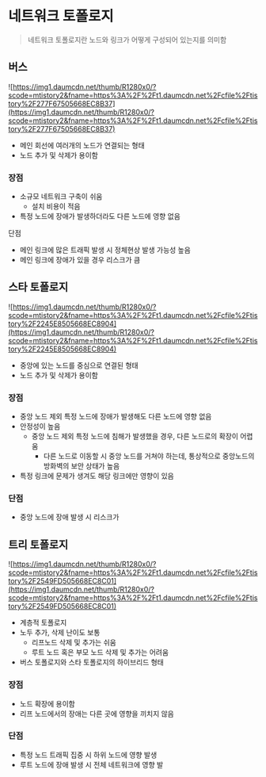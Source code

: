 # 네트워크 토폴로지
> 네트워크 토폴로지란 노드와 링크가 어떻게 구성되어 있는지를 의미함
> 

## 버스

![https://img1.daumcdn.net/thumb/R1280x0/?scode=mtistory2&fname=https%3A%2F%2Ft1.daumcdn.net%2Fcfile%2Ftistory%2F277F67505668EC8B37](https://img1.daumcdn.net/thumb/R1280x0/?scode=mtistory2&fname=https%3A%2F%2Ft1.daumcdn.net%2Fcfile%2Ftistory%2F277F67505668EC8B37)

- 메인 회선에 여러개의 노드가 연결되는 형태
- 노드 추가 및 삭제가 용이함

### 장점

- 소규모 네트워크 구축이 쉬움
    - 설치 비용이 적음
- 특정 노드에 장애가 발생하더라도 다른 노드에 영향 없음

단점

- 메인 링크에 많은 트래픽 발생 시 정체현상 발생 가능성 높음
- 메인 링크에 장애가 있을 경우 리스크가 큼

## 스타 토폴로지

![https://img1.daumcdn.net/thumb/R1280x0/?scode=mtistory2&fname=https%3A%2F%2Ft1.daumcdn.net%2Fcfile%2Ftistory%2F2245E8505668EC8904](https://img1.daumcdn.net/thumb/R1280x0/?scode=mtistory2&fname=https%3A%2F%2Ft1.daumcdn.net%2Fcfile%2Ftistory%2F2245E8505668EC8904)

- 중앙에 있는 노드를 중심으로 연결된 형태
- 노드 추가 및 삭제가 용이함

### 장점

- 중앙 노드 제외 특정 노드에 장애가 발생해도 다른 노드에 영향 없음
- 안정성이 높음
    - 중앙 노드 제외 특정 노드에 침해가 발생했을 경우, 다른 노드로의 확장이 어렵움
        - 다른 노드로 이동할 시 중앙 노드를 거쳐야 하는데, 통상적으로 중앙노드의 방화벽의 보안 상태가 높음
- 특정 링크에 문제가 생겨도 해당 링크에만 영향이 있음

### 단점

- 중앙 노드에 장애 발생 시 리스크가

## 트리 토폴로지

![https://img1.daumcdn.net/thumb/R1280x0/?scode=mtistory2&fname=https%3A%2F%2Ft1.daumcdn.net%2Fcfile%2Ftistory%2F2549FD505668EC8C01](https://img1.daumcdn.net/thumb/R1280x0/?scode=mtistory2&fname=https%3A%2F%2Ft1.daumcdn.net%2Fcfile%2Ftistory%2F2549FD505668EC8C01)

- 계층적 토폴로지
- 노두 추가, 삭제 난이도 보통
    - 리프노드 삭제 및 추가는 쉬움
    - 루트 노드 혹은 부모 노드 삭제 및 추가는 어려움
- 버스 토폴로지와 스타 토폴로지의 하이브리드 형태

### 장점

- 노드 확장에 용이함
- 리프 노드에서의 장애는 다른 곳에 영향을 끼치지 않음

### 단점

- 특정 노드 트래픽 집중 시 하위 노드에 영향 발생
- 루트 노드에 장애 발생 시 전체 네트워크에 영향 발
